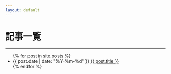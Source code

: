 ```yaml
---
layout: default
---
```


# 記事一覧
---
<ul>
  {% for post in site.posts %}
    <li>
      {{ post.date | date: "%Y-%m-%d" }} <a href="{{ post.url | relative_url }}">{{ post.title }}</a>
    </li>
  {% endfor %}
</ul>
